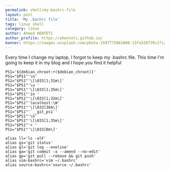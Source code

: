 ```yaml
---
permalink: shell/my-bashrc-file
layout: post
title: 'My .bachrc file'
tags: linux shell
category: linux
author: Ahmed HENTETI
author_profile: https://ahenteti.github.io/
banner: https://images.unsplash.com/photo-1597775861008-13fa328f39c2?ixlib=rb-1.2.1&ixid=eyJhcHBfaWQiOjEyMDd9&auto=format&fit=crop&w=1166&q=80
---
```


Every time I change my laptop, I forgot to keep my .bashrc file. This time I'm going to keep it in my blog and I hope you find it helpful

```shell
PS1='${debian_chroot:+($debian_chroot)}'
PS1="$PS1"'\n'
PS1="$PS1"'\[\033[1;31m\]'
PS1="$PS1"'\u '
PS1="$PS1"'\[\033[1;35m\]'
PS1="$PS1"'in '
PS1="$PS1"'\[\033[1;32m\]'
PS1="$PS1"'localhost:\W'
PS1="$PS1"'\[\033[36m\]'
PS1="$PS1"'`__git_ps1`'
PS1="$PS1"'\n'
PS1="$PS1"'\[\033[1;35m\]'
PS1="$PS1"'> '
PS1="$PS1"'\[\033[0m\]'

alias ll='ls -alF'
alias gs='git status'
alias gl='git log --oneline'
alias ga='git commit -a --amend --no-edit'
alias gp='git pull --rebase && git push'
alias vim-bashrc='vim ~/.bashrc'
alias source-bashrc='source ~/.bashrc'
```
